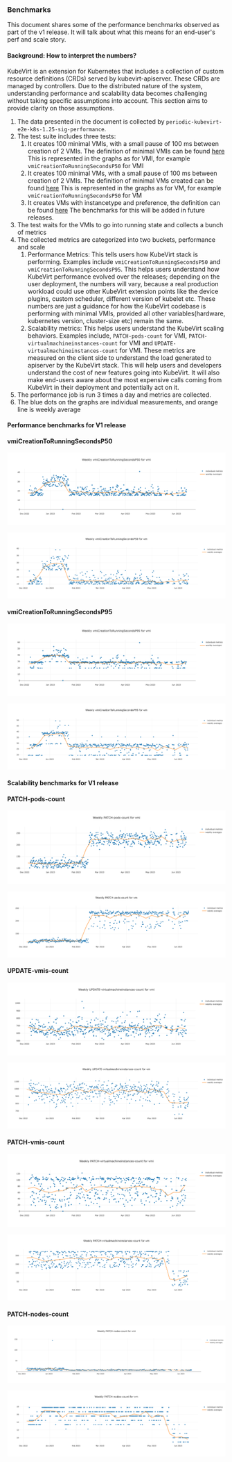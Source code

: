 ### Benchmarks

This document shares some of the performance benchmarks observed as part of the v1 release.
It will talk about what this means for an end-user's perf and scale story.

#### Background: How to interpret the numbers?

KubeVirt is an extension for Kubernetes that includes a collection of custom resource definitions
(CRDs) served by kubevirt-apiserver. These CRDs are managed by controllers. Due to the distributed
nature of the system, understanding performance and scalability data becomes challenging without
taking specific assumptions into account. This section aims to provide clarity on those assumptions.

1. The data presented in the document is collected by `periodic-kubevirt-e2e-k8s-1.25-sig-performance`.
1. The test suite includes three tests:
   1. It creates 100 minimal VMIs, with a small pause of 100 ms between creation of 2 VMIs. The definition
      of minimal VMIs can be found [here](https://github.com/kubevirt/kubevirt/blob/20f6caaba4108733a2c3f216e3247202929c1ef9/tests/performance/density.go#L273)
      This is represented in the graphs as <Metric> for VMI, for example `vmiCreationToRunningSecondsP50` for VMI
   2. It creates 100 minimal VMs, with a small pause of 100 ms between creation of 2 VMIs. The definition
      of minimal VMs created can be found [here](https://github.com/kubevirt/kubevirt/blob/20f6caaba4108733a2c3f216e3247202929c1ef9/tests/performance/density.go#L219C1-L219C1)
      This is represented in the graphs as <Metric> for VM, for example `vmiCreationToRunningSecondsP50` for VM
   3. It creates VMs with instancetype and preference, the definition can be found [here](https://github.com/kubevirt/kubevirt/blob/20f6caaba4108733a2c3f216e3247202929c1ef9/tests/performance/density.go#L203)
      The benchmarks for this will be added in future releases.
1. The test waits for the VMIs to go into running state and collects a bunch of metrics
1. The collected metrics are categorized into two buckets, performance and scale
   1. Performance Metrics: This tells users how KubeVirt stack is performing. Examples include
      `vmiCreationToRunningSecondsP50` and `vmiCreationToRunningSecondsP95`. This helps users understand how KubeVirt 
       performance evolved over the releases; depending on the user deployment, the numbers will vary, because a real
       production workload could use other KubeVirt extension points like the device plugins, custom scheduler, 
       different version of kubelet etc. These numbers are just a guidance for how the KubeVirt codebase is performing 
       with minimal VMIs, provided all other variables(hardware, kubernetes version, cluster-size etc) remain the same.
   1. Scalability metrics: This helps users understand the KubeVirt scaling behaviors. Examples include, 
      `PATCH-pods-count` for VMI, `PATCH-virtualmachineinstances-count` for VMI and `UPDATE-virtualmachineinstances-count`
      for VMI. These metrics are measured on the client side to understand the load generated to apiserver by the 
      KubeVirt stack. This will help users and developers understand the cost of new features going into KubeVirt. It
      will also make end-users aware about the most expensive calls coming from KubeVirt in their deployment and 
      potentially act on it.  
1. The performance job is run 3 times a day and metrics are collected.
1. The blue dots on the graphs are individual measurements, and orange line is weekly average 


#### Performance benchmarks for V1 release

#### vmiCreationToRunningSecondsP50

![vmiCreationToRunningSecondsP50 for VMI](v1-perf-scale-data/vmi/vmi-p50-Creation-to-Running.png "vmiCreationToRunningSecondsP50 for VMI")

![vmiCreationToRunningSecondsP50 for VM](v1-perf-scale-data/vm/vm-p50-Creation-to-Running.png "vmiCreationToRunningSecondsP50 for VM")

#### vmiCreationToRunningSecondsP95

![vmiCreationToRunningSecondsP95 for VMI](v1-perf-scale-data/vmi/vmi-p95-Creation-to-Running.png "vmiCreationToRunningSecondsP95 for VMI")

![vmiCreationToRunningSecondsP95 for VM](v1-perf-scale-data/vm/vm-p95-Creation-to-Running.png "vmiCreationToRunningSecondsP95 for VM")

#### Scalability benchmarks for V1 release

#### PATCH-pods-count

![PATCH-pods-count for VMI](v1-perf-scale-data/vmi/vmi-patch-pods-count.png "PATCH-pods-count for VMI")

![PATCH-pods-count for VM](v1-perf-scale-data/vm/vm-patch-pods-count.png "PATCH-pods-count for VM")

#### UPDATE-vmis-count

![UPDATE-vmis-count for VMI](v1-perf-scale-data/vmi/vmi-update-vmis-count.png "UPDATE-vmis-count for VMI")

![UPDATE-vmis-count for VM](v1-perf-scale-data/vm/vm-update-vmis-count.png "UPDATE-vmis-count for VM")

#### PATCH-vmis-count

![PATCH-vmis-count for VMI](v1-perf-scale-data/vmi/vmi-patch-vmis-count.png "PATCH-vmis-count for VMI")

![PATCH-vmis-count for VM](v1-perf-scale-data/vm/vm-patch-vmis-count.png "PATCH-vmis-count for VM")

#### PATCH-nodes-count

![PATCH-nodes-count for VMI](v1-perf-scale-data/vmi/vmi-patch-nodes-count.png "PATCH-nodes-count for VMI")

![PATCH-nodes-count for VM](v1-perf-scale-data/vm/vm-patch-nodes-count.png "PATCH-nodes-count for VM")
